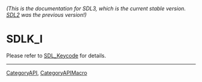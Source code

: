 ###### (This is the documentation for SDL3, which is the current stable version. [SDL2](https://wiki.libsdl.org/SDL2/) was the previous version!)
# SDLK_I

Please refer to [SDL_Keycode](SDL_Keycode) for details.

----
[CategoryAPI](CategoryAPI), [CategoryAPIMacro](CategoryAPIMacro)

